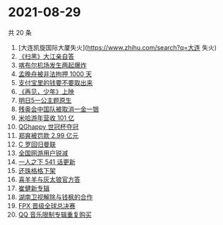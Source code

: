 # 2021-08-29

共 20 条

<!-- BEGIN -->
<!-- 最后更新时间 Sun Aug 29 2021 10:17:34 GMT+0800 (China Standard Time) -->

1. [大连凯旋国际大厦失火](https://www.zhihu.com/search?q=大连 失火)
1. [《扫黑》大江亲自答](https://www.zhihu.com/search?q=扫黑风暴)
1. [喀布尔机场发生两起爆炸](https://www.zhihu.com/search?q=喀布尔机场)
1. [孟晚舟被非法拘押 1000 天](https://www.zhihu.com/search?q=孟晚舟)
1. [支付宝里的钱要不要取出来](https://www.zhihu.com/search?q=支付宝)
1. [《再见，少年》上映](https://www.zhihu.com/search?q=再见少年)
1. [明日5一公主题原生](https://www.zhihu.com/search?q=明日创作计划)
1. [残奥会中国队被取消一金一银](https://www.zhihu.com/search?q=残奥会)
1. [米哈游年营收 101 亿](https://www.zhihu.com/search?q=米哈游)
1. [QGhappy 世冠杯夺冠](https://www.zhihu.com/search?q=QGhappy)
1. [郑爽被罚款 2.99 亿元](https://www.zhihu.com/search?q=郑爽)
1. [C 罗回归曼联](https://www.zhihu.com/search?q=C罗)
1. [全国网游用户锐减](https://www.zhihu.com/search?q=网络游戏)
1. [一人之下 541 话更新](https://www.zhihu.com/search?q=一人之下)
1. [还珠格格下架](https://www.zhihu.com/search?q=还珠格格)
1. [喜羊羊与灰太狼官方答](https://www.zhihu.com/search?q=喜羊羊与灰太狼)
1. [崔健新专辑](https://www.zhihu.com/search?q=崔健)
1. [湖南卫视解除与钱枫的合作](https://www.zhihu.com/search?q=湖南卫视钱枫)
1. [FPX 晋级全球总决赛](https://www.zhihu.com/search?q=FPX)
1. [QQ 音乐限制专辑重复购买](https://www.zhihu.com/search?q=QQ音乐)

<!-- END -->
